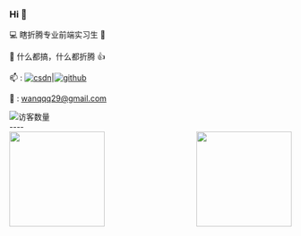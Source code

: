 ### Hi  👋
💻 瞎折腾专业前端实习生 🤖

👻 什么都搞，什么都折腾 👍

📫 : <a href="https://blog.csdn.net/weixin_43815091?type=blog"><img src="https://img.shields.io/badge/CSDN-cf000e" alt="csdn"></a>|<a href='https://wanqqq29.github.io' target="_blank"><img src="https://img.shields.io/badge/github-000000" alt="github"></a>

📧 : wanqqq29@gmail.com

<div><img align='center' src="https://profile-counter.glitch.me/wanqqq29/count.svg" alt="访客数量"/></div>
----
<div>
  <img height="170" align="left" src="https://github-readme-stats.vercel.app/api?username=wanqqq29&count_private=true&include_all_commits=true&show_icons=true" />
  <img height="170" align="right" src="https://github-readme-stats.vercel.app/api/top-langs/?username=wanqqq29&layout=compact" />
</div>

<!--
**wanqqq29/wanqqq29** is a ✨ _special_ ✨ repository because its `README.md` (this file) appears on your GitHub profile.

Here are some ideas to get you started:

- 🔭 I’m currently working on ...
- 🌱 I’m currently learning ...
- 👯 I’m looking to collaborate on ...
- 🤔 I’m looking for help with ...
- 💬 Ask me about ...
- 📫 How to reach me: ...
- 😄 Pronouns: ...
- ⚡ Fun fact: ...
-->
